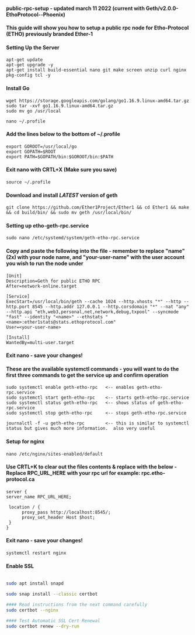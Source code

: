 #### public-rpc-setup - updated march 11 2022 (current with Geth/v2.0.0-EthoProtocol--Phoenix)

#### This guide will show you how to setup a public rpc node for Etho-Protocol (ETHO) previously branded Ether-1

#### Setting Up the Server

    apt-get update
    apt-get upgrade -y
    apt-get install build-essential nano git make screen unzip curl nginx pkg-config tcl -y

#### Install Go

    wget https://storage.googleapis.com/golang/go1.16.9.linux-amd64.tar.gz
    sudo tar -xvf go1.16.9.linux-amd64.tar.gz
    sudo mv go /usr/local

    nano ~/.profile

#### Add the lines below to the bottom of ~/.profile

    export GOROOT=/usr/local/go
    export GOPATH=$ROOT
    export PATH=$GOPATH/bin:$GOROOT/bin:$PATH

#### Exit nano with CRTL+X (Make sure you save)

    source ~/.profile
    
#### Download and install ***LATEST*** version of geth    

    git clone https://github.com/Ether1Project/Ether1 && cd Ether1 && make && cd build/bin/ && sudo mv geth /usr/local/bin/

#### Setting up etho-geth-rpc.service 

    sudo nano /etc/systemd/system/geth-etho-rpc.service

#### Copy and paste the following into the file - remember to replace "name" (2x) with your node name, and "your-user-name" with the user account you wish to run the node under

    [Unit]
    Description=Geth for public ETHO RPC
    After=network-online.target

    [Service]
    ExecStart=/usr/local/bin/geth --cache 1024 --http.vhosts "*" --http --http.port 8545 --http.addr 127.0.0.1 --http.corsdomain "*" --nat "any" --http.api "eth,web3,personal,net,network,debug,txpool" --syncmode "fast" --identity "<name>" --ethstats "<name>:ether1stats@stats.ethoprotocol.com"
    User=<your-user-name>

    [Install]
    WantedBy=multi-user.target

#### Exit nano - save your changes!

#### These are the available systemctl commands - you will want to do the first three commands to get the service up and confirm operation

    sudo systemctl enable geth-etho-rpc   <-- enables geth-etho-rpc.service
    sudo systemctl start geth-etho-rpc    <-- starts geth-etho-rpc.service
    sudo systemctl status geth-etho-rpc   <-- shows status of geth-etho-rpc.service
    sudo systemctl stop geth-etho-rpc     <-- stops geth-etho-rpc.service
    
    journalctl -f -u geth-etho-rpc        <-- this is similar to systemctl status but gives much more information.  also very useful

#### Setup for nginx

    nano /etc/nginx/sites-enabled/default

#### Use CRTL+K to clear out the files contents & replace with the below - Replace RPC_URL_HERE with your rpc url for example: rpc.etho-protocol.ca

    server {
    server_name RPC_URL_HERE;

     location / {
          proxy_pass http://localhost:8545/;
          proxy_set_header Host $host;
     }
    }

#### Exit nano - save your changes!

    systemctl restart nginx


#### Enable SSL

```bash

sudo apt install snapd

sudo snap install --classic certbot

#### Read instructions from the next command carefully
sudo certbot --nginx  

#### Test Automatic SSL Cert Renewal
sudo certbot renew --dry-run
```
